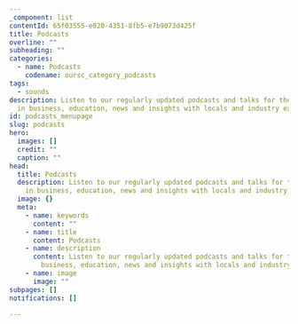 ```yaml
---
_component: list
contentId: 65f03555-e020-4351-8fb5-e7b9073d425f
title: Podcasts
overline: ""
subheading: ""
categories:
  - name: Podcasts
    codename: oursc_category_podcasts
tags:
  - sounds
description: Listen to our regularly updated podcasts and talks for the latest
  in business, education, news and insights with locals and industry experts.
id: podcasts_menupage
slug: podcasts
hero:
  images: []
  credit: ""
  caption: ""
head:
  title: Podcasts
  description: Listen to our regularly updated podcasts and talks for the latest
    in business, education, news and insights with locals and industry experts.
  image: {}
  meta:
    - name: keywords
      content: ""
    - name: title
      content: Podcasts
    - name: description
      content: Listen to our regularly updated podcasts and talks for the latest in
        business, education, news and insights with locals and industry experts.
    - name: image
      image: ""
subpages: []
notifications: []

---
```

